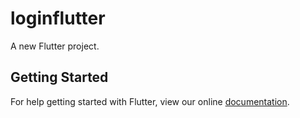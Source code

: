 # loginflutter

A new Flutter project.

## Getting Started

For help getting started with Flutter, view our online
[documentation](https://flutter.io/).
